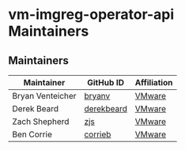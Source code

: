 # vm-imgreg-operator-api Maintainers

## Maintainers

| Maintainer | GitHub ID | Affiliation |
| --------------- | --------- | ----------- |
| Bryan Venteicher | [bryanv](https://github.com/bryanv) | [VMware](https://www.github.com/vmware/) |
| Derek Beard | [derekbeard](https://github.com/derekbeard) | [VMware](https://www.github.com/vmware/) |
| Zach Shepherd |[zjs](https://github.com/zjs)| [VMware](https://www.github.com/vmware/) |
| Ben Corrie | [corrieb](https://github.com/corrieb) | [VMware](https://www.github.com/vmware/) |
